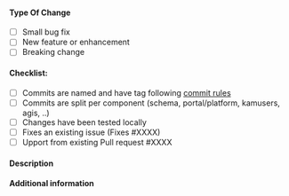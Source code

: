 <!--
  - All pull requests must be done against main branch.
  - All provided code must be GPLv3 license compatible.
-->

#### Type Of Change <!-- Mark one with X -->
- [ ] Small bug fix
- [ ] New feature or enhancement
- [ ] Breaking change

#### Checklist:
- [ ] Commits are named and have tag following [commit rules](https://github.com/irontec/ivozprovider/blob/main/doc/dev/en/commits.md)
- [ ] Commits are split per component (schema, portal/platform, kamusers, agis, ..)
- [ ] Changes have been tested locally
- [ ] Fixes an existing issue (Fixes #XXXX) <!-- Replace XXXX with issue id -->
- [ ] Upport from existing Pull request #XXXX

#### Description
<!-- Describe your changes in detail -->

#### Additional information
<!--
If you have extra information that does not fit previous sections, please add it here.
-->
